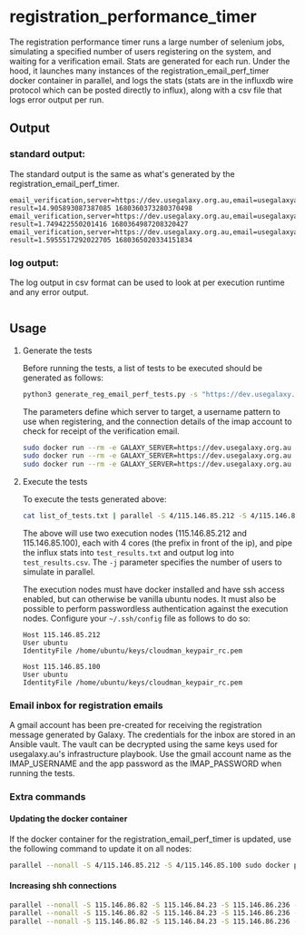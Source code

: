 # registration_performance_timer

The registration performance timer runs a large number of selenium jobs, simulating a specified number of users registering
on the system, and waiting for a verification email. Stats are generated for each run. Under the hood, it launches many
instances of the registration_email_perf_timer docker container in parallel, and logs the stats (stats are in the influxdb
wire protocol which can be posted directly to influx), along with a csv file that logs error output per run.

## Output

### standard output:

The standard output is the same as what's generated by the registration_email_perf_timer.
```
email_verification,server=https://dev.usegalaxy.org.au,email=usegalaxyaustresstest+u_0@gmail.com,status=success result=14.905893087387085 1680360373280370498
email_verification,server=https://dev.usegalaxy.org.au,email=usegalaxyaustresstest+u_1@gmail.com,status=success result=1.749422550201416 1680364987208320427
email_verification,server=https://dev.usegalaxy.org.au,email=usegalaxyaustresstest+u_2@gmail.com,status=success result=1.5955517292022705 1680365020334151834
```

### log output:

The log output in csv format can be used to look at per execution runtime and any error output.

```csv
```

## Usage

1. Generate the tests

   Before running the tests, a list of tests to be executed should be generated as follows:
   ```bash
   python3 generate_reg_email_perf_tests.py -s "https://dev.usegalaxy.org.au" --imap_password some_pass --num_users 10 > list_of_tests.txt
   ```

    The parameters define which server to target, a username pattern to use when registering, and the connection details of the imap account to check
    for receipt of the verification email.

    ```bash
    sudo docker run --rm -e GALAXY_SERVER=https://dev.usegalaxy.org.au -e GALAXY_EMAIL=usegalaxyaustresstest+u_0@gmail.com -e GALAXY_USERNAME=u_0 -e GALAXY_PASSWORD=9df24e1c-3d4f-46ff-8cb7-d8a39ab3d1f4 -e IMAP_SERVER=imap.gmail.com -e IMAP_USERNAME=usegalaxyaustresstest@gmail.com -e IMAP_PORT=993 -e IMAP_PASSWORD=some_pass usegalaxyau/registration_email_perf_timer:latest
    sudo docker run --rm -e GALAXY_SERVER=https://dev.usegalaxy.org.au -e GALAXY_EMAIL=usegalaxyaustresstest+u_1@gmail.com -e GALAXY_USERNAME=u_1 -e GALAXY_PASSWORD=9df24e1c-3d4f-46ff-8cb7-d8a39ab3d1f4 -e IMAP_SERVER=imap.gmail.com -e IMAP_USERNAME=usegalaxyaustresstest@gmail.com -e IMAP_PORT=993 -e IMAP_PASSWORD=some_pass usegalaxyau/registration_email_perf_timer:latest
    sudo docker run --rm -e GALAXY_SERVER=https://dev.usegalaxy.org.au -e GALAXY_EMAIL=usegalaxyaustresstest+u_2@gmail.com -e GALAXY_USERNAME=u_2 -e GALAXY_PASSWORD=9df24e1c-3d4f-46ff-8cb7-d8a39ab3d1f4 -e IMAP_SERVER=imap.gmail.com -e IMAP_USERNAME=usegalaxyaustresstest@gmail.com -e IMAP_PORT=993 -e IMAP_PASSWORD=some_pass usegalaxyau/registration_email_perf_timer:latest
    ```

2. Execute the tests

    To execute the tests generated above:
    ```bash
    cat list_of_tests.txt | parallel -S 4/115.146.85.212 -S 4/115.146.85.100 -j 1 --results test_results.csv > test_results.txt
    ```

    The above will use two execution nodes (115.146.85.212 and 115.146.85.100), each with 4 cores (the prefix in front of the ip),
    and pipe the influx stats into `test_results.txt` and output log into `test_results.csv`. The `-j` parameter specifies the number
    of users to simulate in parallel.

    The execution nodes must have docker installed and have ssh access enabled, but can otherwise be vanilla ubuntu nodes.
    It must also be possible to perform passwordless authentication against the execution nodes. Configure your
    `~/.ssh/config` file as follows to do so:
    ```
    Host 115.146.85.212
    User ubuntu
    IdentityFile /home/ubuntu/keys/cloudman_keypair_rc.pem

    Host 115.146.85.100
    User ubuntu
    IdentityFile /home/ubuntu/keys/cloudman_keypair_rc.pem
    ```

### Email inbox for registration emails

A gmail account has been pre-created for receiving the registration message generated by Galaxy. The credentials for the inbox
are stored in an Ansible vault. The vault can be decrypted using the same keys used for usegalaxy.au's infrastructure playbook.
Use the gmail account name as the IMAP_USERNAME and the app password as the IMAP_PASSWORD when running the tests.

### Extra commands

#### Updating the docker container
If the docker container for the registration_email_perf_timer is updated, use the following command to update it on all nodes:
```bash
parallel --nonall -S 4/115.146.85.212 -S 4/115.146.85.100 sudo docker pull usegalaxyau/registration_email_perf_timer:latest
```

#### Increasing shh connections
```bash
parallel --nonall -S 115.146.86.82 -S 115.146.84.23 -S 115.146.86.236 -S 115.146.86.71 -S 115.146.84.220 -S 115.146.84.115 'sudo grep -q "^MaxSessions" /etc/ssh/sshd_config && sudo sed "s/^MaxSessions.*/MaxSessions 50/" -i /etc/ssh/sshd_config || sudo sed "$ a\MaxSessions 50" -i /etc/ssh/sshd_config'
parallel --nonall -S 115.146.86.82 -S 115.146.84.23 -S 115.146.86.236 -S 115.146.86.71 -S 115.146.84.220 -S 115.146.84.115 'sudo grep -q "^MaxStartups" /etc/ssh/sshd_config && sudo sed "s/^MaxStartups.*/MaxStartups 100:30:1000/" -i /etc/ssh/sshd_config || sudo sed "$ a\MaxStartups 100:30:1000" -i /etc/ssh/sshd_config'
parallel --nonall -S 115.146.86.82 -S 115.146.84.23 -S 115.146.86.236 -S 115.146.86.71 -S 115.146.84.220 -S 115.146.84.115 sudo service ssh restart
```
